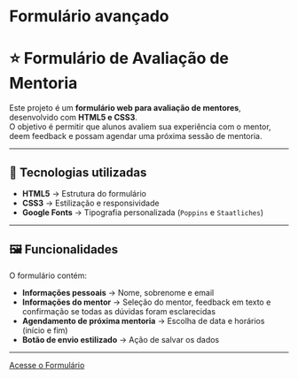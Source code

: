 # Formulário avançado

# ⭐ Formulário de Avaliação de Mentoria

Este projeto é um **formulário web para avaliação de mentores**, desenvolvido com **HTML5 e CSS3**.  
O objetivo é permitir que alunos avaliem sua experiência com o mentor, deem feedback e possam agendar uma próxima sessão de mentoria.

---

## 🚀 Tecnologias utilizadas
- **HTML5** → Estrutura do formulário  
- **CSS3** → Estilização e responsividade  
- **Google Fonts** → Tipografia personalizada (`Poppins` e `Staatliches`)  

---

## 🖼️ Funcionalidades
O formulário contém:
- **Informações pessoais** → Nome, sobrenome e email  
- **Informações do mentor** → Seleção do mentor, feedback em texto e confirmação se todas as dúvidas foram esclarecidas  
- **Agendamento de próxima mentoria** → Escolha de data e horários (início e fim)  
- **Botão de envio estilizado** → Ação de salvar os dados  

---
[Acesse o Formulário](https://jonatanfz.github.io/form-advanced/)


